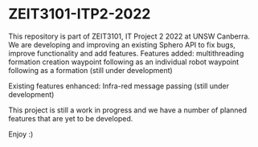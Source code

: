 # ZEIT3101-ITP2-2022
This repository is part of ZEIT3101, IT Project 2 2022 at UNSW Canberra. We are developing and improving an existing Sphero API to fix bugs, improve functionality and add features. 
Features added:
  multithreading
  formation creation
  waypoint following as an individual robot
  waypoint following as a formation (still under development)

Existing features enhanced:
  Infra-red message passing (still under development)
  
This project is still a work in progress and we have a number of planned features that are yet to be developed. 

Enjoy :)
